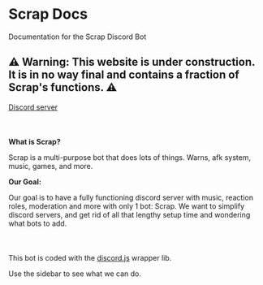 
# Scrap Docs

Documentation for the Scrap Discord Bot

## ⚠️ Warning: This website is under construction. It is in no way final and contains a fraction of Scrap's functions. ⚠️

[Discord server](https://discord.gg/k6bMcs8CKA) 
<br/><br/>
<br/><br/>
**What is Scrap?** 

Scrap is a multi-purpose bot that does lots of things. Warns, afk system, music, games, and more. 

**Our Goal:** 

Our goal is to have a fully functioning discord server with music, reaction roles, moderation and more with only 1 bot: Scrap. We want to simplify discord servers, and get rid of all that lengthy setup time and wondering what bots to add.
<br/><br/>
<br/><br/>
This bot is coded with the [discord.js](discord.js.org) wrapper lib.

Use the sidebar to see what we can do.
